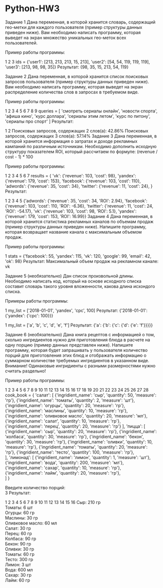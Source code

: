 # Python-HW3
Задание 1
Дана переменная, в которой хранится словарь, содержащий гео-метки для каждого пользователя (пример структуры данных приведен ниже). Вам необходимо написать программу, которая выведет на экран множество уникальных гео-меток всех пользователей.

Пример работы программы:

1
2
3
ids = {'user1': [213, 213, 213, 15, 213], 
       'user2': [54, 54, 119, 119, 119], 
       'user3': [213, 98, 98, 35]}
Результат: {98, 35, 15, 213, 54, 119}

Задание 2
Дана переменная, в которой хранится список поисковых запросов пользователя (пример структуры данных приведен ниже). Вам необходимо написать программу, которая выведет на экран распределение количества слов в запросах в требуемом виде.

Пример работы программы:

1
2
3
4
5
6
7
8
9
queries = [
    'смотреть сериалы онлайн',
    'новости спорта',
    'афиша кино',
    'курс доллара',
    'сериалы этим летом',
    'курс по питону',
    'сериалы про спорт'
]
Результат:

1
2
Поисковых запросов, содержащих 2 слов(а): 42.86%
Поисковых запросов, содержащих 3 слов(а): 57.14%
Задание 3
Дана переменная, в которой хранится информация о затратах и доходе рекламных кампаний по различным источникам. Необходимо дополнить исходную структуру показателем ROI, который рассчитаем по формуле: (revenue / cost - 1) * 100

Пример работы программы:

1
2
3
4
5
6
7
results = {
    'vk': {'revenue': 103, 'cost': 98},
    'yandex': {'revenue': 179, 'cost': 153},
    'facebook': {'revenue': 103, 'cost': 110},
    'adwords': {'revenue': 35, 'cost': 34},
    'twitter': {'revenue': 11, 'cost': 24},
}
Результат:

1
2
3
4
5
{'adwords': {'revenue': 35, 'cost': 34, 'ROI': 2.94},
 'facebook': {'revenue': 103, 'cost': 110, 'ROI': -6.36},
 'twitter': {'revenue': 11, 'cost': 24, 'ROI': -54.17},
 'vk': {'revenue': 103, 'cost': 98, 'ROI': 5.1},
 'yandex': {'revenue': 179, 'cost': 153, 'ROI': 16.99}}
Задание 4
Дана переменная, в которой хранится статистика рекламных каналов по объемам продаж (пример структуры данных приведен ниже). Напишите программу, которая возвращает название канала с максимальным объемом продаж.

Пример работы программы:

1
stats = {'facebook': 55, 'yandex': 115, 'vk': 120, 'google': 99, 'email': 42, 'ok': 98}
Результат: Максимальный объем продаж на рекламном канале: vk

Задание 5 (необязательно)
Дан список произвольной длины. Необходимо написать код, который на основе исходного списка составит словарь такого уровня вложенности, какова длина исхондого списка.

Примеры работы программы:

1
my_list = ['2018-01-01', 'yandex', 'cpc', 100]
Результат: {'2018-01-01': {'yandex': {'cpc': 100}}}

1
my_list = ['a', 'b', 'c', 'd', 'e', 'f']
Результат: {'a': {'b': {'c': {'d': {'e': 'f'}}}}}

Задание 6 (необязательно)
Дана книга рецептов с информацией о том, сколько ингредиентов нужно для приготовления блюда в расчете на одну порцию (пример данных представлен ниже).
Напишите программу, которая будет запрашивать у пользователя количество порций для приготовления этих блюд и отображать информацию о суммарном количестве требуемых ингредиентов в указанном виде.
Внимание! Одинаковые ингридиенты с разными размерностями нужно считать раздельно!

Пример работы программы:

1
2
3
4
5
6
7
8
9
10
11
12
13
14
15
16
17
18
19
20
21
22
23
24
25
26
27
28
cook_book = {
  'салат': [
     {'ingridient_name': 'сыр', 'quantity': 50, 'measure': 'гр'},
     {'ingridient_name': 'томаты', 'quantity': 2, 'measure': 'шт'},
     {'ingridient_name': 'огурцы', 'quantity': 20, 'measure': 'гр'},
     {'ingridient_name': 'маслины', 'quantity': 10, 'measure': 'гр'},
     {'ingridient_name': 'оливковое масло', 'quantity': 20, 'measure': 'мл'},
     {'ingridient_name': 'салат', 'quantity': 10, 'measure': 'гр'},
     {'ingridient_name': 'перец', 'quantity': 20, 'measure': 'гр'}
    ],
  'пицца': [
     {'ingridient_name': 'сыр', 'quantity': 20, 'measure': 'гр'},
     {'ingridient_name': 'колбаса', 'quantity': 30, 'measure': 'гр'},
     {'ingridient_name': 'бекон', 'quantity': 30, 'measure': 'гр'},
     {'ingridient_name': 'оливки', 'quantity': 10, 'measure': 'гр'},
     {'ingridient_name': 'томаты', 'quantity': 20, 'measure': 'гр'},
     {'ingridient_name': 'тесто', 'quantity': 100, 'measure': 'гр'},   
    ],
  'лимонад': [
     {'ingridient_name': 'лимон', 'quantity': 1, 'measure': 'шт'},
     {'ingridient_name': 'вода', 'quantity': 200, 'measure': 'мл'},
     {'ingridient_name': 'сахар', 'quantity': 10, 'measure': 'гр'},
     {'ingridient_name': 'лайм', 'quantity': 20, 'measure': 'гр'},    
    ]
}

Введите количество порций:  
3
Результат:

1
2
3
4
5
6
7
8
9
10
11
12
13
14
15
16
Сыр: 210 гр  
Томаты: 6 шт  
Огурцы: 60 гр  
Маслины: 30 гр  
Оливковое масло: 60 мл  
Салат: 30 гр  
Перец: 60 гр  
Колбаса: 90 гр  
Бекон: 90 гр  
Оливки: 30 гр  
Томаты: 60 гр  
Тесто: 300 гр  
Лимон: 3 шт  
Вода: 600 мл  
Сахар: 30 гр  
Лайм: 60 гр
